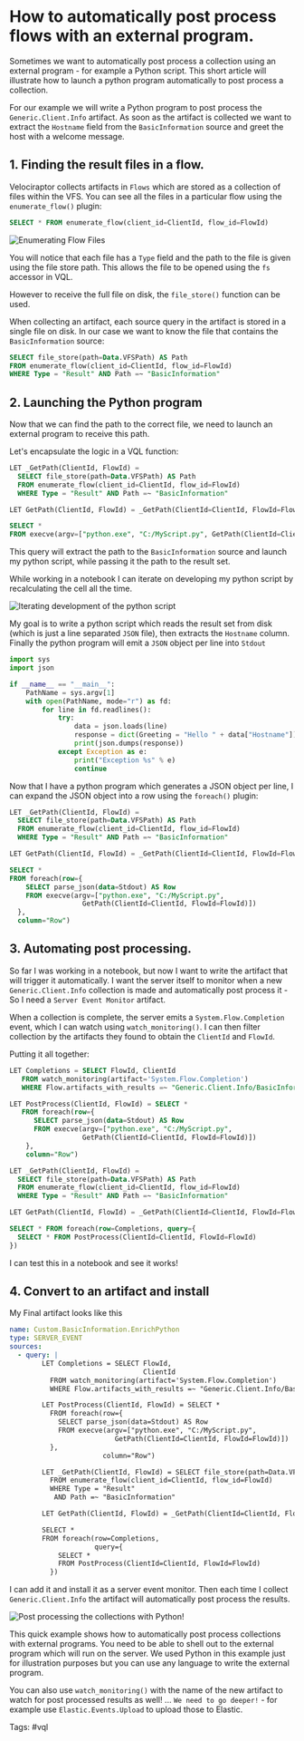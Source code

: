 # How to automatically post process flows with an external program.

Sometimes we want to automatically post process a collection using an
external program - for example a Python script. This short article
will illustrate how to launch a python program automatically to post
process a collection.

For our example we will write a Python program to post process the
`Generic.Client.Info` artifact. As soon as the artifact is collected
we want to extract the `Hostname` field from the `BasicInformation`
source and greet the host with a welcome message.

## 1. Finding the result files in a flow.

Velociraptor collects artifacts in `Flows` which are stored as a
collection of files within the VFS. You can see all the files in a
particular flow using the `enumerate_flow()` plugin:

```sql
SELECT * FROM enumerate_flow(client_id=ClientId, flow_id=FlowId)
```

![Enumerating Flow Files](enumerate_flow.png)

You will notice that each file has a `Type` field and the path to the
file is given using the file store path. This allows the file to be
opened using the `fs` accessor in VQL.

However to receive the full file on disk, the `file_store()` function
can be used.

When collecting an artifact, each source query in the artifact is
stored in a single file on disk. In our case we want to know the file
that contains the `BasicInformation` source:

```sql
SELECT file_store(path=Data.VFSPath) AS Path
FROM enumerate_flow(client_id=ClientId, flow_id=FlowId)
WHERE Type = "Result" AND Path =~ "BasicInformation"
```

## 2. Launching the Python program

Now that we can find the path to the correct file, we need to launch
an external program to receive this path.

Let's encapsulate the logic in a VQL function:

```sql
LET _GetPath(ClientId, FlowId) =
  SELECT file_store(path=Data.VFSPath) AS Path
  FROM enumerate_flow(client_id=ClientId, flow_id=FlowId)
  WHERE Type = "Result" AND Path =~ "BasicInformation"

LET GetPath(ClientId, FlowId) = _GetPath(ClientId=ClientId, FlowId=FlowId)[0].Path

SELECT *
FROM execve(argv=["python.exe", "C:/MyScript.py", GetPath(ClientId=ClientId, FlowId=FlowId)])
```

This query will extract the path to the `BasicInformation` source and
launch my python script, while passing it the path to the result set.

While working in a notebook I can iterate on developing my python
script by recalculating the cell all the time.

![Iterating development of the python script](iterating_dev.png)

My goal is to write a python script which reads the result set from
disk (which is just a line separated `JSON` file), then extracts the
`Hostname` column. Finally the python program will emit a `JSON`
object per line into `Stdout`

```python
import sys
import json

if __name__ == "__main__":
    PathName = sys.argv[1]
    with open(PathName, mode="r") as fd:
        for line in fd.readlines():
            try:
                data = json.loads(line)
                response = dict(Greeting = "Hello " + data["Hostname"])
                print(json.dumps(response))
            except Exception as e:
                print("Exception %s" % e)
                continue
```

Now that I have a python program which generates a JSON object per
line, I can expand the JSON object into a row using the `foreach()`
plugin:

```sql
LET _GetPath(ClientId, FlowId) =
  SELECT file_store(path=Data.VFSPath) AS Path
  FROM enumerate_flow(client_id=ClientId, flow_id=FlowId)
  WHERE Type = "Result" AND Path =~ "BasicInformation"

LET GetPath(ClientId, FlowId) = _GetPath(ClientId=ClientId, FlowId=FlowId)[0].Path

SELECT *
FROM foreach(row={
    SELECT parse_json(data=Stdout) AS Row
    FROM execve(argv=["python.exe", "C:/MyScript.py",
                  GetPath(ClientId=ClientId, FlowId=FlowId)])
  },
  column="Row")
```


## 3. Automating post processing.

So far I was working in a notebook, but now I want to write the
artifact that will trigger it automatically. I want the server itself
to monitor when a new `Generic.Client.Info` collection is made and
automatically post process it - So I need a `Server Event Monitor`
artifact.

When a collection is complete, the server emits a
`System.Flow.Completion` event, which I can watch using
`watch_monitoring()`. I can then filter collection by the artifacts
they found to obtain the `ClientId` and `FlowId`.

Putting it all together:

```sql
LET Completions = SELECT FlowId, ClientId
   FROM watch_monitoring(artifact='System.Flow.Completion')
   WHERE Flow.artifacts_with_results =~ "Generic.Client.Info/BasicInformation"

LET PostProcess(ClientId, FlowId) = SELECT *
   FROM foreach(row={
      SELECT parse_json(data=Stdout) AS Row
      FROM execve(argv=["python.exe", "C:/MyScript.py",
                  GetPath(ClientId=ClientId, FlowId=FlowId)])
    },
    column="Row")

LET _GetPath(ClientId, FlowId) =
  SELECT file_store(path=Data.VFSPath) AS Path
  FROM enumerate_flow(client_id=ClientId, flow_id=FlowId)
  WHERE Type = "Result" AND Path =~ "BasicInformation"

LET GetPath(ClientId, FlowId) = _GetPath(ClientId=ClientId, FlowId=FlowId)[0].Path

SELECT * FROM foreach(row=Completions, query={
  SELECT * FROM PostProcess(ClientId=ClientId, FlowId=FlowId)
})
```

I can test this in a notebook and see it works!

## 4. Convert to an artifact and install

My Final artifact looks like this

```yaml
name: Custom.BasicInformation.EnrichPython
type: SERVER_EVENT
sources:
  - query: |
        LET Completions = SELECT FlowId,
                                 ClientId
          FROM watch_monitoring(artifact='System.Flow.Completion')
          WHERE Flow.artifacts_with_results =~ "Generic.Client.Info/BasicInformation"

        LET PostProcess(ClientId, FlowId) = SELECT *
          FROM foreach(row={
            SELECT parse_json(data=Stdout) AS Row
            FROM execve(argv=["python.exe", "C:/MyScript.py",
                          GetPath(ClientId=ClientId, FlowId=FlowId)])
          },
                       column="Row")

        LET _GetPath(ClientId, FlowId) = SELECT file_store(path=Data.VFSPath) AS Path
          FROM enumerate_flow(client_id=ClientId, flow_id=FlowId)
          WHERE Type = "Result"
           AND Path =~ "BasicInformation"

        LET GetPath(ClientId, FlowId) = _GetPath(ClientId=ClientId, FlowId=FlowId)[0].Path

        SELECT *
        FROM foreach(row=Completions,
                     query={
            SELECT *
            FROM PostProcess(ClientId=ClientId, FlowId=FlowId)
          })
```

I can add it and install it as a server event monitor. Then each time I
collect `Generic.Client.Info` the artifact will automatically post
process the results.

![Post processing the collections with Python!](server_event_artifact.png)


This quick example shows how to automatically post process collections
with external programs. You need to be able to shell out to the
external program which will run on the server. We used Python in this
example just for illustration purposes but you can use any language to
write the external program.

You can also use `watch_monitoring()` with the name of the new
artifact to watch for post processed results as well! ... `We need to
go deeper!` - for example use `Elastic.Events.Upload` to upload those
to Elastic.

Tags: #vql
